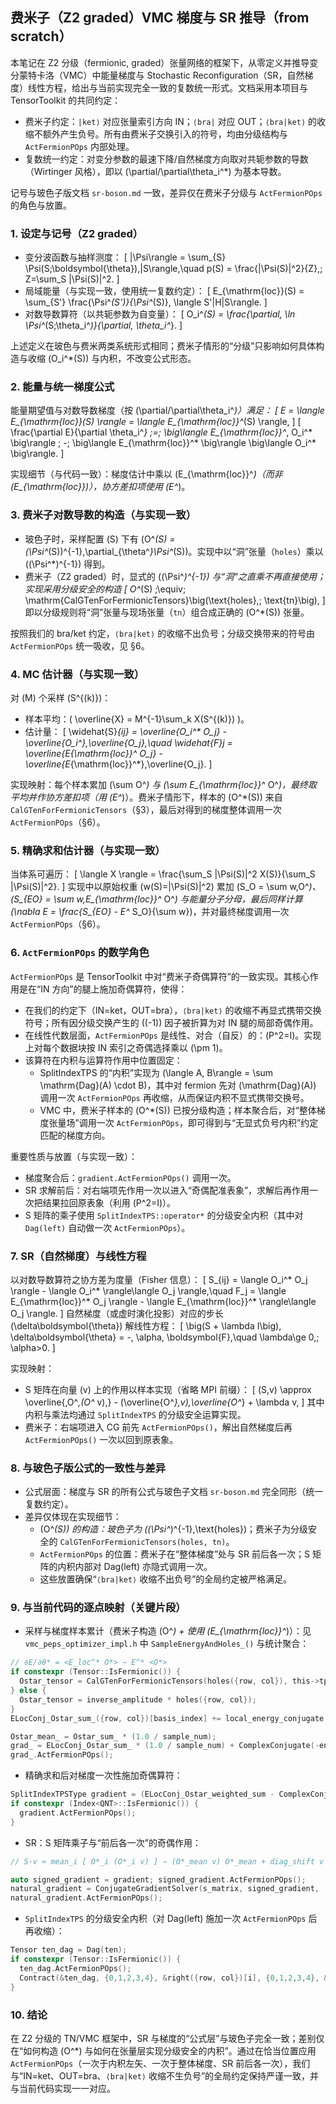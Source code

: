 ## 费米子（Z2 graded）VMC 梯度与 SR 推导（from scratch）

本笔记在 Z2 分级（fermionic, graded）张量网络的框架下，从零定义并推导变分蒙特卡洛（VMC）中能量梯度与 Stochastic Reconfiguration（SR，自然梯度）线性方程，给出与当前实现完全一致的复数统一形式。文档采用本项目与 TensorToolkit 的共同约定：

- 费米子约定：`|ket⟩` 对应张量索引方向 IN；`⟨bra|` 对应 OUT；`⟨bra|ket⟩` 的收缩不额外产生负号。所有由费米子交换引入的符号，均由分级结构与 `ActFermionPOps` 内部处理。
- 复数统一约定：对变分参数的最速下降/自然梯度方向取对共轭参数的导数（Wirtinger 风格），即以 \(\partial/\partial\theta_i^*\) 为基本导数。

记号与玻色子版文档 `sr-boson.md` 一致，差异仅在费米子分级与 `ActFermionPOps` 的角色与放置。

### 1. 设定与记号（Z2 graded）

- 变分波函数与抽样测度：
  \[
  |\Psi\rangle = \sum_{S} \Psi(S;\boldsymbol{\theta})\,|S\rangle,\quad
  p(S) = \frac{|\Psi(S)|^2}{Z},\; Z=\sum_S |\Psi(S)|^2.
  \]
- 局域能量（与实现一致，使用统一复数约定）：
  \[
  E_{\mathrm{loc}}(S)
  = \sum_{S'} \frac{\Psi^*(S')}{\Psi^*(S)}\, \langle S'|H|S\rangle.
  \]
- 对数导数算符（以共轭参数为自变量）：
  \[
  O_i^*(S) = \frac{\partial\, \ln \Psi^*(S;\theta_i^*)}{\partial\, \theta_i^*}.
  \]

上述定义在玻色与费米两类系统形式相同；费米子情形的“分级”只影响如何具体构造与收缩 \(O_i^*(S)\) 与内积，不改变公式形态。

### 2. 能量与统一梯度公式

能量期望值与对数导数梯度（按 \(\partial/\partial\theta_i^*\)）满足：
\[
E = \langle E_{\mathrm{loc}}(S) \rangle = \langle E_{\mathrm{loc}}^*(S) \rangle,
\]
\[
\frac{\partial E}{\partial \theta_i^*}
\;=\; \big\langle E_{\mathrm{loc}}^*\, O_i^* \big\rangle
\; -\; \big\langle E_{\mathrm{loc}}^* \big\rangle \big\langle O_i^* \big\rangle.
\]

实现细节（与代码一致）：梯度估计中乘以 \(E_{\mathrm{loc}}^*\)（而非 \(E_{\mathrm{loc}}\)），协方差扣项使用 \(E^*\)。

### 3. 费米子对数导数的构造（与实现一致）

- 玻色子时，采样配置 \(S\) 下有 \(O^*(S) = (\Psi^*(S))^{-1}\,\partial_{\theta^*}\Psi^*(S)\)。实现中以“洞”张量（`holes`）乘以 \((\Psi^*)^{-1}\) 得到。
- 费米子（Z2 graded）时，显式的 \((\Psi^*)^{-1}\) 与“洞”之直乘不再直接使用；实现采用分级安全的构造
  \[
  O^*(S) \;\equiv\; \mathrm{CalGTenForFermionicTensors}\big(\text{holes},\; \text{tn}\big),
  \]
  即以分级规则将“洞”张量与现场张量（`tn`）组合成正确的 \(O^*(S)\) 张量。

按照我们的 bra/ket 约定，`⟨bra|ket⟩` 的收缩不出负号；分级交换带来的符号由 `ActFermionPOps` 统一吸收，见 §6。

### 4. MC 估计器（与实现一致）

对 \(M\) 个采样 \(S^{(k)}\)：

- 样本平均：\( \overline{X} = M^{-1}\sum_k X(S^{(k)}) \)。
- 估计量：
  \[
  \widehat{S}_{ij} = \overline{O_i^* O_j} - \overline{O_i^*}\,\overline{O_j},\quad
  \widehat{F}_j = \overline{E_{\mathrm{loc}}^* O_j} - \overline{E_{\mathrm{loc}}^*}\,\overline{O_j}.
  \]

实现映射：每个样本累加 \(\sum O^*\) 与 \(\sum E_{\mathrm{loc}}^* O^*\)，最终取平均并作协方差扣项（用 \(E^*\)）。费米子情形下，样本的 \(O^*(S)\) 来自 `CalGTenForFermionicTensors`（§3），最后对得到的梯度整体调用一次 `ActFermionPOps`（§6）。

### 5. 精确求和估计器（与实现一致）

当体系可遍历：
\[
\langle X \rangle = \frac{\sum_S |\Psi(S)|^2 X(S)}{\sum_S |\Psi(S)|^2}.
\]
实现中以原始权重 \(w(S)=|\Psi(S)|^2\) 累加 \(S_O = \sum w\,O^*\)、\(S_{EO} = \sum w\,E_{\mathrm{loc}}^* O^*\) 与能量分子分母，最后同样计算 \(\nabla E = \frac{S_{EO} - E^* S_O}{\sum w}\)，并对最终梯度调用一次 `ActFermionPOps`（§6）。

### 6. `ActFermionPOps` 的数学角色

`ActFermionPOps` 是 TensorToolkit 中对“费米子奇偶算符”的一致实现。其核心作用是在“IN 方向”的腿上施加奇偶算符，使得：

- 在我们的约定下（IN=ket，OUT=bra），`⟨bra|ket⟩` 的收缩不再显式携带交换符号；所有因分级交换产生的 \((-1)\) 因子被折算为对 IN 腿的局部奇偶作用。
- 在线性代数层面，`ActFermionPOps` 是线性、对合（自反）的：\(P^2=I\)。实现上对每个数据块按 IN 索引之奇偶选择乘以 \(\pm 1\)。
- 该算符在内积与运算符作用中位置固定：
  - SplitIndexTPS 的“内积”实现为 \(\langle A, B\rangle = \sum \mathrm{Dag}(A) \cdot B\)，其中对 fermion 先对 \(\mathrm{Dag}(A)\) 调用一次 `ActFermionPOps` 再收缩，从而保证内积不显式携带交换号。
  - VMC 中，费米子样本的 \(O^*(S)\) 已按分级构造；样本聚合后，对“整体梯度张量场”调用一次 `ActFermionPOps`，即可得到与“无显式负号内积”约定匹配的梯度方向。

重要性质与放置（与实现一致）：

- 梯度聚合后：`gradient.ActFermionPOps()` 调用一次。
- SR 求解前后：对右端项先作用一次以进入“奇偶配准表象”，求解后再作用一次把结果拉回原表象（利用 \(P^2=I\)）。
- S 矩阵的乘子使用 `SplitIndexTPS::operator*` 的分级安全内积（其中对 `Dag(left)` 自动做一次 `ActFermionPOps`）。

### 7. SR（自然梯度）与线性方程

以对数导数算符之协方差为度量（Fisher 信息）：
\[
S_{ij} = \langle O_i^* O_j \rangle - \langle O_i^* \rangle\langle O_j \rangle,\quad
F_j = \langle E_{\mathrm{loc}}^* O_j \rangle - \langle E_{\mathrm{loc}}^* \rangle\langle O_j \rangle.
\]
自然梯度（或虚时演化投影）对应的步长 \(\delta\boldsymbol{\theta}\) 解线性方程：
\[
\big(S + \lambda I\big)\, \delta\boldsymbol{\theta} = -\, \alpha\, \boldsymbol{F},\quad \lambda\ge 0,\; \alpha>0.
\]

实现映射：

- S 矩阵在向量 \(v\) 上的作用以样本实现（省略 MPI 前缀）：
  \[
  (S\,v) \approx \overline{\,O^*\,(O^* v)\,} - (\overline{O^*}\,v)\,\overline{O^*} + \lambda v,
  \]
  其中内积与乘法均通过 `SplitIndexTPS` 的分级安全运算实现。
- 费米子：右端项进入 CG 前先 `ActFermionPOps()`，解出自然梯度后再 `ActFermionPOps()` 一次以回到原表象。

### 8. 与玻色子版公式的一致性与差异

- 公式层面：梯度与 SR 的所有公式与玻色子文档 `sr-boson.md` 完全同形（统一复数约定）。
- 差异仅体现在实现细节：
  - \(O^*(S)\) 的构造：玻色子为 \((\Psi^*)^{-1}\,\text{holes}\)；费米子为分级安全的 `CalGTenForFermionicTensors(holes, tn)`。
  - `ActFermionPOps` 的位置：费米子在“整体梯度”处与 SR 前后各一次；S 矩阵的内积内部对 Dag(left) 亦隐式调用一次。
  - 这些放置确保“`⟨bra|ket⟩` 收缩不出负号”的全局约定被严格满足。

### 9. 与当前代码的逐点映射（关键片段）

- 采样与梯度样本累计（费米子构造 \(O^*\) + 使用 \(E_{\mathrm{loc}}^*\)）：见 `vmc_peps_optimizer_impl.h` 中 `SampleEnergyAndHoles_()` 与统计聚合：

```333:376:include/qlpeps/algorithm/vmc_update/vmc_peps_optimizer_impl.h
// ∂E/∂θ* = <E_loc^* O*> − E^* <O*>
if constexpr (Tensor::IsFermionic()) {
  Ostar_tensor = CalGTenForFermionicTensors(holes({row, col}), this->tps_sample_.tn({row, col}));
} else {
  Ostar_tensor = inverse_amplitude * holes({row, col});
}
ELocConj_Ostar_sum_({row, col})[basis_index] += local_energy_conjugate * Ostar_tensor;
```

```421:461:include/qlpeps/algorithm/vmc_update/vmc_peps_optimizer_impl.h
Ostar_mean_ = Ostar_sum_ * (1.0 / sample_num);
grad_ = ELocConj_Ostar_sum_ * (1.0 / sample_num) + ComplexConjugate(-energy) * Ostar_mean_;
grad_.ActFermionPOps();
```

- 精确求和后对梯度一次性施加奇偶算符：

```151:219:include/qlpeps/algorithm/vmc_update/exact_summation_energy_evaluator.h
SplitIndexTPSType gradient = (ELocConj_Ostar_weighted_sum - ComplexConjugate(energy) * Ostar_weighted_sum) * (1.0 / weight_sum);
if constexpr (Index<QNT>::IsFermionic()) {
  gradient.ActFermionPOps();
}
```

- SR：S 矩阵乘子与“前后各一次”的奇偶作用：

```16:51:include/qlpeps/optimizer/stochastic_reconfiguration_smatrix.h
// S·v ≈ mean_i [ O*_i (O*_i v) ] − (O*_mean v) O*_mean + diag_shift v
```

```637:649:include/qlpeps/optimizer/optimizer_impl.h
auto signed_gradient = gradient; signed_gradient.ActFermionPOps();
natural_gradient = ConjugateGradientSolver(s_matrix, signed_gradient, ...);
natural_gradient.ActFermionPOps();
```

- `SplitIndexTPS` 的分级安全内积（对 Dag(left) 施加一次 `ActFermionPOps` 后再收缩）：

```338:353:include/qlpeps/two_dim_tn/tps/split_index_tps.h
Tensor ten_dag = Dag(ten);
if constexpr (Tensor::IsFermionic()) {
  ten_dag.ActFermionPOps();
  Contract(&ten_dag, {0,1,2,3,4}, &right({row, col})[i], {0,1,2,3,4}, &scalar);
}
```

### 10. 结论

在 Z2 分级的 TN/VMC 框架中，SR 与梯度的“公式层”与玻色子完全一致；差别仅在“如何构造 \(O^*\) 与如何在张量层实现分级安全的内积”。通过在恰当位置应用 `ActFermionPOps`（一次于内积左矢、一次于整体梯度、SR 前后各一次），我们与“IN=ket、OUT=bra、`⟨bra|ket⟩` 收缩不生负号”的全局约定保持严谨一致，并与当前代码实现一一对应。


